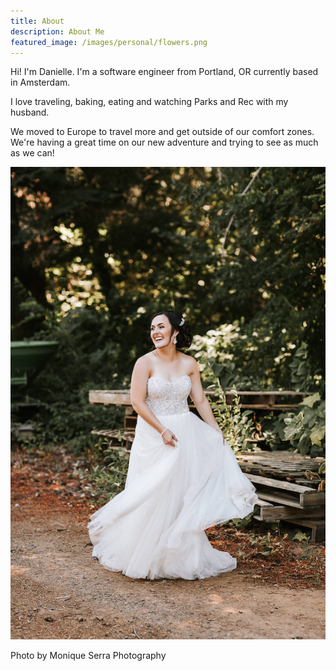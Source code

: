 ```yaml
---
title: About 
description: About Me
featured_image: /images/personal/flowers.png
---
```


Hi! I'm Danielle. I'm a software engineer from Portland, OR currently based in Amsterdam.

I love traveling, baking, eating and watching Parks and Rec with my husband. 

 We moved to Europe to travel more and get outside of our comfort zones. We're having a great time on our new adventure and trying to see as much as we can!

![](/images/personal/me.png)

Photo by Monique Serra Photography